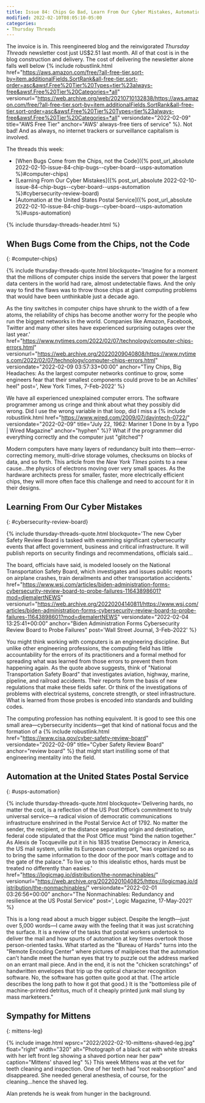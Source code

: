 ```yaml
---
title: Issue 84: Chips Go Bad, Learn From Our Cyber Mistakes, Automation at the USPS
modified: 2022-02-10T08:05:10-05:00
categories:
- Thursday Threads
---
```

The invoice is in. 
This reengineered blog and the reinvigorated <i>Thursday Threads</i> newsletter cost just US$2.51 last month.
All of that cost is in the blog construction and delivery. 
The cost of delivering the newsletter alone falls well below {% include robustlink.html href="https://aws.amazon.com/free/?all-free-tier.sort-by=item.additionalFields.SortRank&all-free-tier.sort-order=asc&awsf.Free%20Tier%20Types=tier%23always-free&awsf.Free%20Tier%20Categories=*all" versionurl="https://web.archive.org/web/20210710132838/https://aws.amazon.com/free/?all-free-tier.sort-by=item.additionalFields.SortRank&all-free-tier.sort-order=asc&awsf.Free%20Tier%20Types=tier%23always-free&awsf.Free%20Tier%20Categories=*all" versiondate="2022-02-09" title="AWS Free Tier" anchor="AWS' always-free tiers of service" %}. 
Not bad!
And as always, no internet trackers or surveillance capitalism is involved.

The threads this week:

* [When Bugs Come from the Chips, not the Code]({% post_url_absolute 2022-02-10-issue-84-chip-bugs--cyber-board--usps-automation %}#computer-chips)
* [Learning From Our Cyber Mistakes]({% post_url_absolute 2022-02-10-issue-84-chip-bugs--cyber-board--usps-automation %}#cybersecurity-review-board)
* [Automation at the United States Postal Service]({% post_url_absolute 2022-02-10-issue-84-chip-bugs--cyber-board--usps-automation %}#usps-automation)

{% include thursday-threads-header.html %}


## When Bugs Come from the Chips, not the Code
{: #computer-chips}


{% include thursday-threads-quote.html
blockquote='Imagine for a moment that the millions of computer chips inside the servers that power the largest data centers in the world had rare, almost undetectable flaws. And the only way to find the flaws was to throw those chips at giant computing problems that would have been unthinkable just a decade ago.

As the tiny switches in computer chips have shrunk to the width of a few atoms, the reliability of chips has become another worry for the people who run the biggest networks in the world. Companies like Amazon, Facebook, Twitter and many other sites have experienced surprising outages over the last year.'
href="https://www.nytimes.com/2022/02/07/technology/computer-chips-errors.html"
versionurl="https://web.archive.org/20220209040808/https://www.nytimes.com/2022/02/07/technology/computer-chips-errors.html"
versiondate="2022-02-09 03:57:33+00:00"
anchor="Tiny Chips, Big Headaches: As the largest computer networks continue to grow, some engineers fear that their smallest components could prove to be an Achilles’ heel"
post=', New York Times, 7-Feb-2022'
%}

We have all experienced unexplained computer errors. 
The software programmer among us cringe and think about what they possibly did wrong. 
Did I use the wrong variable in that loop, did I miss a {% include robustlink.html href="https://www.wired.com/2009/07/dayintech-0722/" versiondate="2022-02-09" title="July 22, 1962: Mariner 1 Done In by a Typo | Wired Magazine" anchor="hyphen" %}?
What if the programmer did everything correctly and the computer just "glitched"?

Modern computers have many layers of redundancy built into them—error-correcting memory, multi-drive storage volumes, checksums on blocks of data, and so forth. 
This article from the _New York TImes_ points to a new cause...the physics of electrons moving over very small spaces. 
As the hardware architects press for smaller, faster, more electrically efficient chips, they will more often face this challenge and need to account for it in their designs.


## Learning From Our Cyber Mistakes
{: #cybersecurity-review-board}

{% include thursday-threads-quote.html
blockquote='The new Cyber Safety Review Board is tasked with examining significant cybersecurity events that affect government, business and critical infrastructure. It will publish reports on security findings and recommendations, officials said...

The board, officials have said, is modeled loosely on the National Transportation Safety Board, which investigates and issues public reports on airplane crashes, train derailments and other transportation accidents.'
href="https://www.wsj.com/articles/biden-administration-forms-cybersecurity-review-board-to-probe-failures-11643898601?mod=djemalertNEWS"
versionurl="https://web.archive.org/20220204140811/https://www.wsj.com/articles/biden-administration-forms-cybersecurity-review-board-to-probe-failures-11643898601?mod=djemalertNEWS"
versiondate="2022-02-04 13:25:41+00:00"
anchor="Biden Administration Forms Cybersecurity Review Board to Probe Failures"
post='Wall Street Journal, 3-Feb-2022'
%}

You might think working with computers is an engineering discipline. 
But unlike other engineering professions, the computing field has little accountability for the errors of its practitioners and a formal method for spreading what was learned from those errors to prevent them from happening again. 
As the quote above suggests, think of "National Transportation Safety Board" that investigates aviation, highway, marine, pipeline, and railroad accidents. 
Their reports form the basis of new regulations that make these fields safer. 
Or think of the investigations of problems with electrical systems, concrete strength, or steel infrastructure. 
What is learned from those probes is encoded into standards and building codes. 

The computing profession has nothing equivalent. 
It is good to see this one small area—cybersecurity incidents—get that kind of national focus and the formation of a {% include robustlink.html href="https://www.cisa.gov/cyber-safety-review-board" versiondate="2022-02-09" title="Cyber Safety Review Board" anchor="review board" %} that might start instilling some of that engineering mentality into the field.


## Automation at the United States Postal Service
{: #usps-automation}

{% include thursday-threads-quote.html
blockquote='Delivering hards, no matter the cost, is a reflection of the US Post Office’s commitment to truly universal service—a radical vision of democratic communications infrastructure enshrined in the Postal Service Act of 1792. No matter the sender, the recipient, or the distance separating origin and destination, federal code stipulated that the Post Office must “bind the nation together.” As Alexis de Tocqueville put it in his 1835 treatise Democracy in America, the US mail system, unlike its European counterpart, “was organized so as to bring the same information to the door of the poor man’s cottage and to the gate of the palace.” To live up to this idealistic ethos, hards must be treated no differently than easies.'
href="https://logicmag.io/distribution/the-nonmachinables/"
versionurl="https://web.archive.org/20220201040825/https://logicmag.io/distribution/the-nonmachinables/"
versiondate="2022-02-01 03:26:56+00:00"
anchor="The Nonmachinables: Redundancy and resilience at the US Postal Service"
post=', Logic Magazine, 17-May-2021'
%}

This is a long read about a much bigger subject. 
Despite the length—just over 5,000 words—I came away with the feeling that it was just scratching the surface. 
It is a review of the tasks that postal workers undertook to deliver the mail and how spurts of automation at key times overtook those person-oriented tasks. 
What started as the "Bureau of Hards" turns into the "Remote Encoding Center" where pictures of mailpieces that the automation can't handle meet the human eyes that try to puzzle out the address marked on an errant mail piece.
And in the end, it is not the "chicken scratchings" of handwritten envelopes that trip up the optical character recognition software. 
No, the software has gotten quite good at that. (The article describes the long path to how it got that good.)
It is the "bottomless pile of machine-printed detritus, much of it cheaply printed junk mail slung by mass marketeers."

## Sympathy for Mittens
{: mittens-leg}

{% include image.html wpsrc="2022/2022-02-10-mittens-shaved-leg.jpg" float="right" width="320" alt="Photograph of a black cat with white streaks with her left front leg showing a shaved portion near her paw" caption="Mittens' shaved leg" %}  This week Mittens was at the vet for teeth cleaning and inspection. 
One of her teeth had "root reabsorption" and disappeared. 
She needed general anesthesia, of course, for the cleaning...hence the shaved leg.

Alan pretends he is weak from hunger in the background.